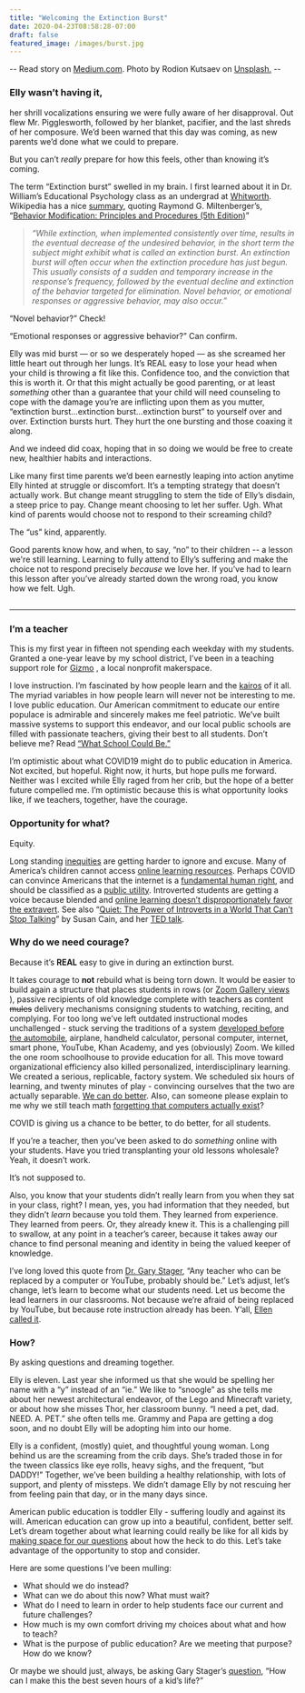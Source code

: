 ```yaml
---
title: "Welcoming the Extinction Burst"
date: 2020-04-23T08:58:28-07:00
draft: false
featured_image: /images/burst.jpg
---
```

-- Read story on [Medium.com](https://medium.com/@matthewalangreen/welcoming-the-extinction-burst-9521ba1e5f73). Photo by Rodion Kutsaev on [Unsplash.](https://unsplash.com/photos/OQ0zP6AS2DI) --




### Elly wasn’t having it,
her shrill vocalizations ensuring we were fully aware of her disapproval. Out flew Mr. Pigglesworth, followed by her blanket, pacifier, and the last shreds of her composure. We’d been warned that this day was coming, as new parents we’d done what we could to prepare.

But you can’t *really*  prepare for how this feels, other than knowing it’s coming.

The term “Extinction burst” swelled in my brain. I first learned about it in Dr. William’s Educational Psychology class as an undergrad at  [Whitworth](http://whitworth.edu/). Wikipedia has a nice [summary](https://en.wikipedia.org/wiki/Extinction_(psychology)#Burst), quoting Raymond G. Miltenberger’s, “[Behavior Modification: Principles and Procedures (5th Edition)](https://www.amazon.com/Behavior-Modification-Principles-Raymond-Miltenberger/dp/1111306117)”

>*“While extinction, when implemented consistently over time, results in the eventual decrease of the undesired behavior, in the short term the subject might exhibit what is called an extinction burst. An extinction burst will often occur when the extinction procedure has just begun. This usually consists of a sudden and temporary increase in the response’s frequency, followed by the eventual decline and extinction of the behavior targeted for elimination. Novel behavior, or emotional responses or aggressive behavior, may also occur.”*


“Novel behavior?” Check!

“Emotional responses or aggressive behavior?” Can confirm.

Elly was mid burst — or so we desperately hoped —  as she screamed her little heart out through her lungs. It’s REAL easy to lose your head when your child is throwing a fit like this. Confidence too, and the conviction that this is worth it. Or that this might actually be good parenting, or at least *something* other than a guarantee that your child will need counseling to cope with the damage you’re are inflicting upon them as you mutter, “extinction burst…extinction burst…extinction burst” to yourself over and over. Extinction bursts hurt. They hurt the one bursting and those coaxing it along.

And we indeed did coax, hoping that in so doing we would be free to create new, healthier habits and interactions.

Like many first time parents we’d been earnestly leaping into action anytime Elly hinted at struggle or discomfort. It’s a tempting strategy that doesn’t actually work. But change meant struggling to stem the tide of Elly’s disdain, a steep price to pay. Change meant choosing to let her suffer. Ugh. What kind of parents would choose not to respond to their screaming child?

The “us” kind, apparently.

Good parents know how, and when, to say, “no” to their children -- a lesson we're still learning. Learning to fully attend to Elly’s suffering and make the choice not to respond precisely *because* we love her. If you’ve had to learn this lesson after you’ve already started down the wrong road, you know how we felt. Ugh.

##

---

### I’m a teacher
This is my first year in fifteen not spending each weekday with my students. Granted a one-year leave by my school district, I’ve been in a teaching support role for [ Gizmo](http://gizmo-cda.org/) , a local nonprofit makerspace.

I love instruction. I’m fascinated by how people learn and the  [kairos](https://en.wikipedia.org/wiki/Kairos#In_classical_rhetoric)  of it all. The myriad variables in how people learn will never not be interesting to me. I love public education. Our American commitment to educate our entire populace is admirable and sincerely makes me feel patriotic. We’ve built massive systems to support this endeavor, and our local public schools are filled with passionate teachers, giving their best to all students. Don’t believe me? Read [ “What School Could Be.”](https://www.amazon.com/What-School-Could-Be-Inspiration/dp/069118061X)

I’m optimistic about what COVID19 might do to public education in America. Not excited, but hopeful. Right now, it hurts, but hope pulls me forward. Neither was I excited while Elly raged from her crib, but the hope of a better future compelled me. I’m optimistic because this is what opportunity looks like, if we teachers, together, have the courage.

### Opportunity for what?

Equity.

Long standing [inequities](https://hewlett.org/inequity-is-the-problem-in-education/)  are getting harder to ignore and excuse. Many of America’s children cannot access [online learning resources](https://www.bloomberg.com/news/articles/2020-03-26/covid-19-school-closures-reveal-disparity-in-access-to-internet). Perhaps COVID can convince Americans that the internet is a [fundamental human right](https://carnegieendowment.org/2017/06/01/why-internet-access-is-human-right-pub-70151), and should be classified as a  [public utility](https://www.forbes.com/sites/steveandriole/2020/03/30/its-time-for-an-internet-for-all-public-utility-before-corona-crashes-it/#10f62248af95). Introverted students are getting a voice because blended and  [online learning doesn’t disproportionately favor the extravert](https://www.insidehighered.com/advice/2017/10/17/how-online-education-benefits-introverted-students-essay). See also “[Quiet: The Power of Introverts in a World That Can’t Stop Talking](https://www.amazon.com/dp/B004J4WNL2/ref=dp-kindle-redirect?_encoding=UTF8&btkr=1)” by Susan Cain, and her  [TED talk](https://www.ted.com/talks/susan_cain_the_power_of_introverts?language=en).


### Why do we need courage?

Because it’s **REAL** easy to give in during an extinction burst.

It takes courage to **not** rebuild what is being torn down. It would be easier to build again a structure that places students in rows (or [Zoom Gallery views](https://support.zoom.us/hc/en-us/articles/360000005883-Displaying-participants-in-gallery-view) ), passive recipients of old knowledge complete with teachers as content ~~mules~~ delivery mechanisms consigning students to watching, reciting, and complying. For too long we’ve left outdated instructional modes unchallenged - stuck serving the traditions of a system  [developed before the automobile](https://en.wikipedia.org/wiki/Committee_of_Ten), airplane, handheld calculator, personal computer, internet, smart phone, YouTube, Khan Academy, and yes (obviously) Zoom. We killed the one room schoolhouse to provide education for all. This move toward organizational efficiency also killed personalized, interdisciplinary learning. We created a serious, replicable, factory system. We scheduled six hours of learning, and twenty minutes of play - convincing ourselves that the two are actually separable. [We can do better](https://medium.com/@matthewalangreen/were-the-adults-in-the-room-it-s-time-to-act-like-it-591a4b9f92a3). Also, can someone please explain to me why we still teach math [ forgetting that computers actually exist](https://www.edsurge.com/news/2018-09-19-conrad-wolfram-let-s-build-a-new-math-curriculum-that-assumes-computers-exist)?

COVID is giving us a chance to be better, to do better, for all students.

If you’re a teacher, then you’ve been asked to do *something* online with your students. Have you tried transplanting your old lessons wholesale? Yeah, it doesn’t work.

It’s not supposed to.

Also, you know that your students didn’t really learn from you when they sat in your class, right? I mean, yes, you had information that they needed, but they didn’t *learn* because you told them. They learned from experience. They learned from peers. Or, they already knew it. This is a challenging pill to swallow, at any point in a teacher’s career, because it takes away our chance to find personal meaning and identity in being the valued keeper of knowledge.


I’ve long loved this quote from  [Dr. Gary Stager](https://twitter.com/garystager), “Any teacher who can be replaced by a computer or YouTube, probably should be.” Let’s adjust, let’s change, let’s learn to become what our students need. Let us become the lead learners in our classrooms. Not because we’re afraid of being replaced by YouTube, but because rote instruction already has been. Y’all, [Ellen called it](https://www.ellentube.com/video/you-can-learn-anything-on-youtube.html).


### How?

By asking questions and dreaming together.

Elly is eleven. Last year she informed us that she would be spelling her name with a “y” instead of an “ie.” We like to “snoogle” as she tells me about her newest architectural endeavor, of the Lego and Minecraft variety, or about how she misses Thor, her classroom bunny. “I need a pet, dad. NEED. A. PET.” she often tells me. Grammy and Papa are getting a dog soon, and no doubt Elly will be adopting him into our home.

Elly is a confident, (mostly) quiet, and thoughtful young woman. Long behind us are the screaming from the crib days. She’s traded those in for the tween classics like eye rolls, heavy sighs, and the frequent, “but DADDY!” Together, we’ve been building a healthy relationship, with lots of support, and plenty of missteps. We didn’t damage Elly by not rescuing her from feeling pain that day, or in the many days since.

American public education is toddler Elly - suffering loudly and against its will. American education can grow up into a beautiful, confident, better self. Let’s dream together about what learning could really be like for all kids by [making space for our questions](https://rightquestion.org/events/online-workshop-the-power-of-inquiry-in-times-of-uncertainty/)  about how the heck to do this. Let’s take advantage of the opportunity to stop and consider.

Here are some questions I’ve been mulling:

* What should we do instead?
* What can we do about this now? What must wait?
* What do I need to learn in order to help students face our current and future challenges?
* How much is my own comfort driving my choices about what and how to teach?
* What is the purpose of public education? Are we meeting that purpose? How do we know?

Or maybe we should just, always, be asking Gary Stager’s  [question](https://www.youtube.com/watch?v=BXWRbu-ohl0), “How can I make this the best seven hours of a kid’s life?”
